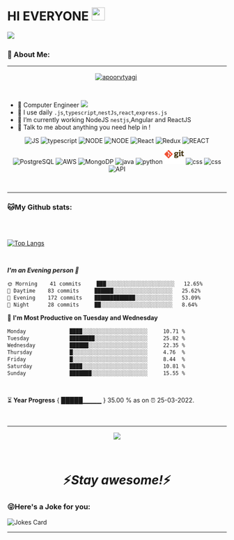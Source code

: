# HI EVERYONE  <img src="https://media0.giphy.com/media/26ufn24Onjz8w7NxS/200w.gif" height="30" width="30px"> 


![](https://camo.githubusercontent.com/992babdffd8c74a1502de375fbdf7e4d54773242/68747470733a2f2f6d656469612e67697068792e636f6d2f6d656469612f53576f536b4e36447854737a71494b4571762f67697068792e676966)

### 🤵 About Me:
***
<p align="center">
<a href="https://www.linkedin.com/in/omar-s-o-salah-1575351b9/" target="blank"><img align="center" src="https://cdn.jsdelivr.net/npm/simple-icons@3.0.1/icons/linkedin.svg" alt="apoorvtyagi" height="20" width="20" /></a>&nbsp;
</p>
<br />

- 🏦 Computer Engineer  <img src="https://media.giphy.com/media/WUlplcMpOCEmTGBtBW/giphy.gif" width="30">
- 🤔 I use daily `.js`,`typescript`,`nestJs`,`react`,`express.js`
- 🌱 I’m currently working NodeJS `nestjs`,Angular and ReactJS
- 💬 Talk to me about anything you need help in !

<p align="center">
<img src="https://iconape.com/wp-content/files/ez/353342/svg/javascript-seeklogo.com.svg" alt="JS" width="45" height="50"/> 
<img src="https://upload.wikimedia.org/wikipedia/commons/thumb/4/4c/Typescript_logo_2020.svg/1200px-Typescript_logo_2020.svg.png" alt="typescript" width="35" height="50"/> 
<img src="https://seeklogo.com/images/N/nodejs-logo-FBE122E377-seeklogo.com.png" alt="NODE" width="35" height="50"/>
<img src="https://upload.wikimedia.org/wikipedia/commons/6/64/Expressjs.png" alt="NODE" width="180" height="75"/>
<img src="https://upload.wikimedia.org/wikipedia/commons/thumb/a/a7/React-icon.svg/1280px-React-icon.svg.png" alt="React" width="50" height="50"/>
<img src="https://seeklogo.com/images/R/redux-logo-9CA6836C12-seeklogo.com.png" alt="Redux" width="50" height="50"/>
<img src="https://cdn.worldvectorlogo.com/logos/angular-icon.svg" alt="REACT" width="50" height="50"/>
<img src="https://upload.wikimedia.org/wikipedia/commons/thumb/2/29/Postgresql_elephant.svg/745px-Postgresql_elephant.svg.png" alt="PostgreSQL" width="50" height="50"/>
<img src="https://upload.wikimedia.org/wikipedia/commons/thumb/9/93/Amazon_Web_Services_Logo.svg/1024px-Amazon_Web_Services_Logo.svg.png" alt="AWS" width="50" height="50"/>
<img src="https://gocode.colorado.gov/wp-content/uploads/2020/11/MongoDB-sm-logo-500x400.gif" alt="MongoDP" width="80" height="80"/>
<img src="https://cdn.worldvectorlogo.com/logos/java.svg" alt="java" width="60" height="60"/> 
<img src="https://upload.wikimedia.org/wikipedia/commons/thumb/c/c3/Python-logo-notext.svg/1024px-Python-logo-notext.svg.png" alt="python" width="40" height="40"/>
<img src="https://raw.githubusercontent.com/github/explore/80688e429a7d4ef2fca1e82350fe8e3517d3494d/topics/git/git.png" alt="GIT" width="45" height="45"/> 
<img src="https://upload.wikimedia.org/wikipedia/commons/thumb/3/3d/CSS.3.svg/1200px-CSS.3.svg.png" alt="css" width="30" height="50"/> 
<img src="https://upload.wikimedia.org/wikipedia/commons/thumb/0/00/HTML5_logo_black.svg/1200px-HTML5_logo_black.svg.png" alt="css" width="45" height="50"/> 
<img src="https://miro.medium.com/max/1000/1*h_CznXmrISfTT_dzNyM6bg.png" alt="API" width="45" height="45"/>


</p>
<br />

---
### 🐱My Github stats:
<br />




<br />

[![Top Langs](https://github-readme-stats.vercel.app/api/top-langs/?username=umarsalah&layout=compact&text_color=daf7dc&bg_color=151515)](https://github.com/umarsalah/github-readme-stats)


<br />
<!--START_SECTION:waka-->

***I'm an Evening person 🦉*** 

```text
🌞 Morning    41 commits     ███░░░░░░░░░░░░░░░░░░░░░░   12.65% 
🌆 Daytime    83 commits     ██████░░░░░░░░░░░░░░░░░░░   25.62% 
🌃 Evening    172 commits    █████████████░░░░░░░░░░░░   53.09% 
🌙 Night      28 commits     ██░░░░░░░░░░░░░░░░░░░░░░░   8.64%

```
📅 **I'm Most Productive on Tuesday and Wednesday** 

```text
Monday              ████░░░░░░░░░░░░░░░░░░░░░     10.71 % 
Tuesday             ████████░░░░░░░░░░░░░░░░░     25.82 % 
Wednesday           ██████░░░░░░░░░░░░░░░░░░░     22.35 % 
Thursday            █░░░░░░░░░░░░░░░░░░░░░░░░     4.76  % 
Friday              █░░░░░░░░░░░░░░░░░░░░░░░░     8.44  % 
Saturday            ████░░░░░░░░░░░░░░░░░░░░░     10.81 % 
Sunday              ███████░░░░░░░░░░░░░░░░░░     15.55 %

```

<br />

<!--END_SECTION:waka-->

⏳ **Year Progress** { █████▁▁▁▁ } 35.00 % as on ⏰ 25-03-2022.

<br />

---
<p align="center">
   <img src="https://media.giphy.com/media/f9XgHHnPnDjOF1hWpl/giphy.gif" />
   </p>
   
   
<br />

<h1 align='center'>⚡️<i>Stay awesome!</i>⚡️</h1>

### 😜Here's a Joke for you:
<img src="https://readme-jokes.vercel.app/api" alt="Jokes Card" />

----
